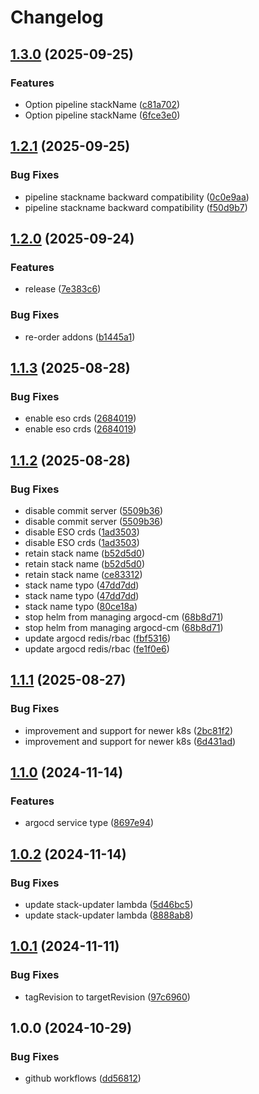 # Changelog

## [1.3.0](https://github.com/AustralianBioCommons/gen3-eks-pipeline/compare/v1.2.1...v1.3.0) (2025-09-25)


### Features

* Option pipeline stackName ([c81a702](https://github.com/AustralianBioCommons/gen3-eks-pipeline/commit/c81a702aad712cecf4ae96035eb75dd6e7297f9c))
* Option pipeline stackName ([6fce3e0](https://github.com/AustralianBioCommons/gen3-eks-pipeline/commit/6fce3e0304835f7a75873b331bf9dc232c932fb9))

## [1.2.1](https://github.com/AustralianBioCommons/gen3-eks-pipeline/compare/v1.2.0...v1.2.1) (2025-09-25)


### Bug Fixes

* pipeline stackname backward compatibility ([0c0e9aa](https://github.com/AustralianBioCommons/gen3-eks-pipeline/commit/0c0e9aaedcb0fd558ff57eb5b68f12053c10dd83))
* pipeline stackname backward compatibility ([f50d9b7](https://github.com/AustralianBioCommons/gen3-eks-pipeline/commit/f50d9b7bbc9ef3781437444ec386fefbf6cc73a7))

## [1.2.0](https://github.com/AustralianBioCommons/gen3-eks-pipeline/compare/v1.1.3...v1.2.0) (2025-09-24)


### Features

* release ([7e383c6](https://github.com/AustralianBioCommons/gen3-eks-pipeline/commit/7e383c6cfcee2692fcd3349cdfd79ac078774a91))


### Bug Fixes

* re-order addons ([b1445a1](https://github.com/AustralianBioCommons/gen3-eks-pipeline/commit/b1445a1a0a9382230d3377aebbed42cec52c72a2))

## [1.1.3](https://github.com/AustralianBioCommons/gen3-eks-pipeline/compare/v1.1.2...v1.1.3) (2025-08-28)


### Bug Fixes

* enable eso crds ([2684019](https://github.com/AustralianBioCommons/gen3-eks-pipeline/commit/2684019969f51c8d6898d4a3c2eb4ab86df64f87))
* enable eso crds ([2684019](https://github.com/AustralianBioCommons/gen3-eks-pipeline/commit/2684019969f51c8d6898d4a3c2eb4ab86df64f87))

## [1.1.2](https://github.com/AustralianBioCommons/gen3-eks-pipeline/compare/v1.1.1...v1.1.2) (2025-08-28)


### Bug Fixes

* disable commit server ([5509b36](https://github.com/AustralianBioCommons/gen3-eks-pipeline/commit/5509b36f60fcbcb718ae06353cffad0b2ac61cc1))
* disable commit server ([5509b36](https://github.com/AustralianBioCommons/gen3-eks-pipeline/commit/5509b36f60fcbcb718ae06353cffad0b2ac61cc1))
* disable ESO crds ([1ad3503](https://github.com/AustralianBioCommons/gen3-eks-pipeline/commit/1ad35036db59331f76fb61378c12e0ebf46b0674))
* disable ESO crds ([1ad3503](https://github.com/AustralianBioCommons/gen3-eks-pipeline/commit/1ad35036db59331f76fb61378c12e0ebf46b0674))
* retain stack name ([b52d5d0](https://github.com/AustralianBioCommons/gen3-eks-pipeline/commit/b52d5d0beebc043fd0f74f480172addd1c5eb126))
* retain stack name ([b52d5d0](https://github.com/AustralianBioCommons/gen3-eks-pipeline/commit/b52d5d0beebc043fd0f74f480172addd1c5eb126))
* retain stack name ([ce83312](https://github.com/AustralianBioCommons/gen3-eks-pipeline/commit/ce8331273b6b2a92a5467eb806234e547904923e))
* stack name typo ([47dd7dd](https://github.com/AustralianBioCommons/gen3-eks-pipeline/commit/47dd7dd3864348735dd4aed829d43cdadd610b9b))
* stack name typo ([47dd7dd](https://github.com/AustralianBioCommons/gen3-eks-pipeline/commit/47dd7dd3864348735dd4aed829d43cdadd610b9b))
* stack name typo ([80ce18a](https://github.com/AustralianBioCommons/gen3-eks-pipeline/commit/80ce18a0199d027d5ee17cf16708c48303e60f05))
* stop helm from managing argocd-cm ([68b8d71](https://github.com/AustralianBioCommons/gen3-eks-pipeline/commit/68b8d71ab8cad068313c5d377cbf2582b8ff65ae))
* stop helm from managing argocd-cm ([68b8d71](https://github.com/AustralianBioCommons/gen3-eks-pipeline/commit/68b8d71ab8cad068313c5d377cbf2582b8ff65ae))
* update argocd redis/rbac ([fbf5316](https://github.com/AustralianBioCommons/gen3-eks-pipeline/commit/fbf53164c280e78b50d0f5a4b56f709e99473b02))
* update argocd redis/rbac ([fe1f0e6](https://github.com/AustralianBioCommons/gen3-eks-pipeline/commit/fe1f0e60ac509603ebdff307e8de47f7af93c2a8))

## [1.1.1](https://github.com/AustralianBioCommons/gen3-eks-pipeline/compare/v1.1.0...v1.1.1) (2025-08-27)


### Bug Fixes

* improvement and support for newer k8s ([2bc81f2](https://github.com/AustralianBioCommons/gen3-eks-pipeline/commit/2bc81f22cea11ee6da5bf7cc7c32079fbf40f708))
* improvement and support for newer k8s ([6d431ad](https://github.com/AustralianBioCommons/gen3-eks-pipeline/commit/6d431ad2eb4c86c749df2544066eb3af20b22bed))

## [1.1.0](https://github.com/AustralianBioCommons/gen3-eks-pipeline/compare/v1.0.2...v1.1.0) (2024-11-14)


### Features

* argocd service type ([8697e94](https://github.com/AustralianBioCommons/gen3-eks-pipeline/commit/8697e94312ec4d1c1c3f069c384eda7b2be5f8e0))

## [1.0.2](https://github.com/AustralianBioCommons/gen3-eks-pipeline/compare/v1.0.1...v1.0.2) (2024-11-14)


### Bug Fixes

* update stack-updater lambda ([5d46bc5](https://github.com/AustralianBioCommons/gen3-eks-pipeline/commit/5d46bc55c018f020439cdaff1ac8fb2c71b4fcfd))
* update stack-updater lambda ([8888ab8](https://github.com/AustralianBioCommons/gen3-eks-pipeline/commit/8888ab87f8264be94fdf34170621cbb56691fb96))

## [1.0.1](https://github.com/AustralianBioCommons/gen3-eks-pipeline/compare/v1.0.0...v1.0.1) (2024-11-11)


### Bug Fixes

* tagRevision to targetRevision ([97c6960](https://github.com/AustralianBioCommons/gen3-eks-pipeline/commit/97c6960bcc67aa584ea51e4dac17016a3ca8b1a5))

## 1.0.0 (2024-10-29)


### Bug Fixes

* github workflows ([dd56812](https://github.com/AustralianBioCommons/gen3-eks-pipeline/commit/dd56812e96516fd2976a8fb602a6212319bd3263))
